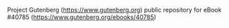 Project Gutenberg (https://www.gutenberg.org) public repository for eBook #40785 (https://www.gutenberg.org/ebooks/40785)
